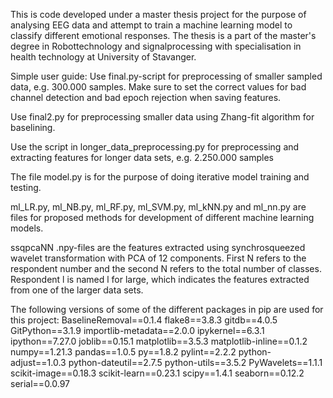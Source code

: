 This is code developed under a master thesis project for the purpose of analysing EEG data and attempt to train a machine learning model to classify different emotional responses.
The thesis is a part of the master's degree in Robottechnology and signalprocessing with specialisation in health technology at University of Stavanger.

Simple user guide:
Use final.py-script for preprocessing of smaller sampled data, e.g. 300.000 samples.
Make sure to set the correct values for bad channel detection and bad epoch rejection when saving features.

Use final2.py for preprocessing smaller data using Zhang-fit algorithm for baselining.

Use the script in longer_data_preprocessing.py for preprocessing and extracting features for longer data sets, e.g. 2.250.000 samples

The file model.py is for the purpose of doing iterative model training and testing.

ml_LR.py, ml_NB.py, ml_RF.py, ml_SVM.py, ml_kNN.py and ml_nn.py are files for proposed methods for development of different machine learning models.

ssqpcaNN .npy-files are the features extracted using synchrosqueezed wavelet transformation with PCA of 12 components. First N refers to the respondent number and the second N refers to the total number of classes. Respondent l is named l for large, which indicates the features extracted from one of the larger data sets.

The following versions of some of the different packages in pip are used for this project:
BaselineRemoval==0.1.4
flake8==3.8.3
gitdb==4.0.5
GitPython==3.1.9
importlib-metadata==2.0.0
ipykernel==6.3.1
ipython==7.27.0
joblib==0.15.1
matplotlib==3.5.3
matplotlib-inline==0.1.2
numpy==1.21.3
pandas==1.0.5
py==1.8.2
pylint==2.2.2
python-adjust==1.0.3
python-dateutil==2.7.5
python-utils==3.5.2
PyWavelets==1.1.1
scikit-image==0.18.3
scikit-learn==0.23.1
scipy==1.4.1
seaborn==0.12.2
serial==0.0.97
